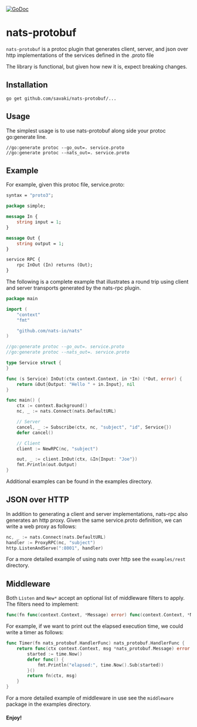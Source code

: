 [![GoDoc](https://godoc.org/github.com/savaki/nats-protobuf?status.svg)](https://godoc.org/github.com/savaki/nats-protobuf)

# nats-protobuf

```nats-protobuf``` is a protoc plugin that generates client, server, and json over 
http implementations of the services defined in the .proto file

The library is functional, but given how new it is, expect breaking changes.

## Installation

```
go get github.com/savaki/nats-protobuf/...
```

## Usage
 
The simplest usage is to use nats-protobuf along side your protoc go:generate line.
  
```text
//go:generate protoc --go_out=. service.proto
//go:generate protoc --nats_out=. service.proto
```

## Example

For example, given this protoc file, service.proto:

```proto
syntax = "proto3";

package simple;

message In {
    string input = 1;
}

message Out {
    string output = 1;
}

service RPC {
    rpc InOut (In) returns (Out);
}
```

The following is a complete example that illustrates a round trip using client and server transports
generated by the nats-rpc plugin.

```go
package main

import (
	"context"
	"fmt"

	"github.com/nats-io/nats"
)

//go:generate protoc --go_out=. service.proto
//go:generate protoc --nats_out=. service.proto

type Service struct {
}

func (s Service) InOut(ctx context.Context, in *In) (*Out, error) {
	return &Out{Output: "Hello " + in.Input}, nil
}

func main() {
	ctx := context.Background()
	nc, _ := nats.Connect(nats.DefaultURL)

	// Server
	cancel, _ := Subscribe(ctx, nc, "subject", "id", Service{})
	defer cancel()

	// Client
	client := NewRPC(nc, "subject")

	out, _ := client.InOut(ctx, &In{Input: "Joe"})
	fmt.Println(out.Output)
}
```

Additional examples can be found in the examples directory.

## JSON over HTTP

In addition to generating a client and server implementations, nats-rpc also generates an http proxy.   Given
the same service.proto definition, we can write a web proxy as follows:

```go
nc, _ := nats.Connect(nats.DefaultURL)
handler := ProxyRPC(nc, "subject")
http.ListenAndServe(":8001", handler)
```

For a more detailed example of using nats over http see the ```examples/rest``` directory.

## Middleware

Both ```Listen``` and ```New*``` accept an optional list of middleware
filters to apply.  The filters need to implement:

```go
func(fn func(context.Context, *Message) error) func(context.Context, *Message) error
```

For example, if we want to print out the elapsed execution time, we could write a timer as follows: 

```go
func Timer(fn nats_protobuf.HandlerFunc) nats_protobuf.HandlerFunc {
	return func(ctx context.Context, msg *nats_protobuf.Message) error {
		started := time.Now()
		defer func() {
			fmt.Println("elapsed:", time.Now().Sub(started))
		}()
		return fn(ctx, msg)
	}
}
```

For a more detailed example of middleware in use see the ```middleware``` package in the examples directory.

####  Enjoy!
